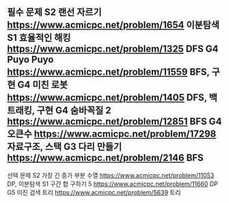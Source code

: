 필수 문제
S2 랜선 자르기 https://www.acmicpc.net/problem/1654 이분탐색
S1 효율적인 해킹 https://www.acmicpc.net/problem/1325 DFS
G4 Puyo Puyo https://www.acmicpc.net/problem/11559 BFS, 구현
G4 미친 로봇 https://www.acmicpc.net/problem/1405 DFS, 백트래킹, 구현
G4 숨바꼭질 2 https://www.acmicpc.net/problem/12851 BFS
G4 오큰수 https://www.acmicpc.net/problem/17298 자료구조, 스택
G3 다리 만들기 https://www.acmicpc.net/problem/2146 BFS
---------------------------------------------------------------------------------------------------------------
선택 문제
S2 가장 긴 증가 부분 수열 https://www.acmicpc.net/problem/11053 DP, 이분탐색
S1 구간 합 구하기 5 https://www.acmicpc.net/problem/11660 DP
G5 이진 검색 트리 https://www.acmicpc.net/problem/5639 트리 